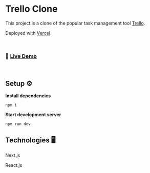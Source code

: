 # Trello Clone

This project is a clone of the popular task management tool [Trello](https://trello.com/).

Deployed with [Vercel](https://vercel.com/).

<br>

### 🚀 [Live Demo](https://trello-clone.ergouzii.vercel.app/)

<br>

## Setup ⚙️

**Install dependencies**

```
npm i
```

**Start development server**

```
npm run dev
```

## Technologies 🖥

Next.js

React.js
